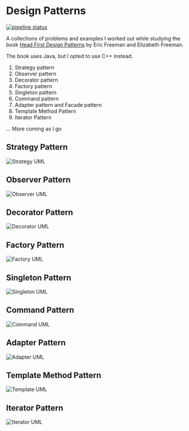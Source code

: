 # Design Patterns

[![pipeline status](https://gitlab.com/ales.genova/design-patterns/badges/master/pipeline.svg)](https://gitlab.com/ales.genova/design-patterns/commits/master)

A collections of problems and examples I worked out while studying the book [Head First Design Patterns](http://shop.oreilly.com/product/9780596007126) by Eric Freeman and Elizabeth Freeman.

The book uses Java, but I opted to use C++ instead.

1. Strategy pattern
2. Observer pattern
3. Decorator pattern
4. Factory pattern
5. Singleton pattern
6. Command pattern
7. Adapter pattern and Facade pattern
8. Template Method Pattern
9. Iterator Pattern

... More coming as I go


## Strategy Pattern
![Strategy UML](01_strategy_pattern/uml.svg)

## Observer Pattern
![Observer UML](02_observer_pattern/uml.svg)

## Decorator Pattern
![Decorator UML](03_decorator_pattern/uml.svg)

## Factory Pattern
![Factory UML](04_factory_pattern/uml.svg)

## Singleton Pattern
![Singleton UML](05_singleton_pattern/uml.svg)

## Command Pattern
![Command UML](06_command_pattern/uml.svg)

## Adapter Pattern
![Adapter UML](07_adapter_pattern/uml.svg)

## Template Method Pattern
![Template UML](08_template-method_pattern/uml.svg)

## Iterator Pattern
![Iterator UML](09_iterator_pattern/uml.svg)

